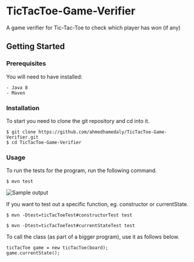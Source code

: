 # TicTacToe-Game-Verifier
A game verifier for Tic-Tac-Toe to check which player has won (if any)


## Getting Started

### Prerequisites

  You will need to have installed:
  ```
  - Java 8
  - Maven
  ```
 
### Installation

  To start you need to clone the git repository and cd into it.
  
  ```
  $ git clone https://github.com/ahmedhamedaly/TicTacToe-Game-Verifier.git
  $ cd TicTacToe-Game-Verifier
  ```
  

### Usage 
  
  To run the tests for the program, run the following command.
  
  ```
  $ mvn test
  ```
  
  ![Sample output](https://user-images.githubusercontent.com/51321440/75097856-5019f800-55a7-11ea-99b4-e9721afe7c28.png)

  
  If you want to test out a specific function, eg. constructor or currentState.
  
  ```
  $ mvn -Dtest=ticTacToeTest#constructorTest test
  
  $ mvn -Dtest=ticTacToeTest#currentStateTest test
  ```
  
  To call the class (as part of a bigger program), use it as follows below.
  ```
  ticTacToe game = new ticTacToe(board);
  game.currentState();
  ```
 
